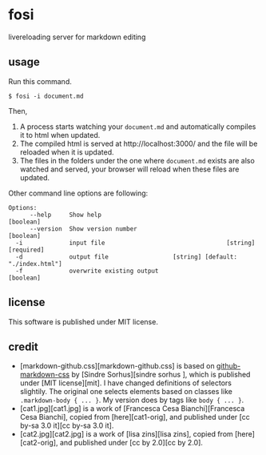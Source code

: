 # fosi

livereloading server for markdown editing

## usage

Run this command.

``` shellsession
$ fosi -i document.md
```

Then,

1. A process starts watching your `document.md` and automatically compiles it to html when updated.
2. The compiled html is served at http://localhost:3000/ and the file will be reloaded when it is updated.
3. The files in the folders under the one where `document.md` exists are also watched and served, your browser will reload when these files are updated.

Other command line options are following:

``` shellsession
Options:
      --help     Show help                                             [boolean]
      --version  Show version number                                   [boolean]
  -i             input file                                  [string] [required]
  -d             output file                  [string] [default: "./index.html"]
  -f             overwrite existing output                             [boolean]
```

## license

This software is published under MIT license.

## credit

- [markdown-github.css][markdown-github.css] is based on [github-markdown-css][github-markdown-css] by [Sindre Sorhus][sindre sorhus ], which is published under [MIT license][mit]. I have changed definitions of selectors slightily. The original one selects elements based on classes like `.markdown-body { ... }`. My version does by tags like `body { ... }`.
- [cat1.jpg][cat1.jpg] is a work of [Francesca Cesa Bianchi][Francesca Cesa Bianchi], copied from [here][cat1-orig], and published under [cc by-sa 3.0 it][cc by-sa 3.0 it].
- [cat2.jpg][cat2.jpg] is a work of [lisa zins][lisa zins], copied from [here][cat2-orig], and published under [cc by 2.0][cc by 2.0].

<!-- links -->
[github-markdown-css]: https://github.com/sindresorhus/github-markdown-css

<!-- 
[MIT]: https://opensource.org/licenses/MIT
[markdown-github.css]: ./templates/markdown-github.css
[cat1.jpg]: ./samples/cat1.jpg
[cat2.jpg]: ./samples/cat2.jpg
[cat2-orig]: https://commons.wikimedia.org/wiki/Category:Domestic_cats#/media/File:%22Smile_Noah%22_-_%22THBPBPTHPT^^%22_-))_-_Flickr_-_Lisa_Zins.jpg
[cc by 2.0]: https://creativecommons.org/licenses/by/2.0/
[cat1-orig]: https://commons.wikimedia.org/wiki/Category:Domestic_cats#/media/File:%22_11_-_ITALY_-_cat.JPG
[cc by-sa 3.0 it]: https://creativecommons.org/licenses/by-sa/3.0/it/deed.en
[Sindre Sorhus ]: https://github.com/sindresorhus
[Francesca Cesa Bianchi]: https://commons.wikimedia.org/wiki/File:%22_11_-_ITALY_-_cat.JPG
[Lisa Zins]: https://www.flickr.com/people/94846844@N04 -->
